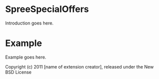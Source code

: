 SpreeSpecialOffers
==================

Introduction goes here.


Example
=======

Example goes here.


Copyright (c) 2011 [name of extension creator], released under the New BSD License
